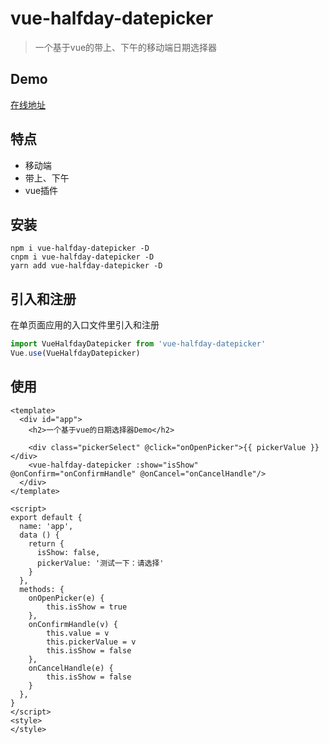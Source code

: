 # vue-halfday-datepicker

> 一个基于vue的带上、下午的移动端日期选择器

## Demo

[在线地址](https://habc0807.github.io/vue-halfday-datepicker/index.html)

## 特点

- 移动端
- 带上、下午
- vue插件

## 安装

```
npm i vue-halfday-datepicker -D
cnpm i vue-halfday-datepicker -D
yarn add vue-halfday-datepicker -D
```

## 引入和注册 
在单页面应用的入口文件里引入和注册

```javascript
import VueHalfdayDatepicker from 'vue-halfday-datepicker'
Vue.use(VueHalfdayDatepicker)
```

## 使用 

``` vue
<template>
  <div id="app">
    <h2>一个基于vue的日期选择器Demo</h2>

    <div class="pickerSelect" @click="onOpenPicker">{{ pickerValue }}</div>
    <vue-halfday-datepicker :show="isShow" @onConfirm="onConfirmHandle" @onCancel="onCancelHandle"/>
  </div>
</template>

<script>
export default {
  name: 'app',
  data () {
    return {
      isShow: false,
      pickerValue: '测试一下：请选择'
    }
  },
  methods: {
    onOpenPicker(e) {
        this.isShow = true
    },
    onConfirmHandle(v) {
        this.value = v
        this.pickerValue = v
        this.isShow = false
    },
    onCancelHandle(e) {
        this.isShow = false
    }
  },
}
</script>
<style>
</style>
```
